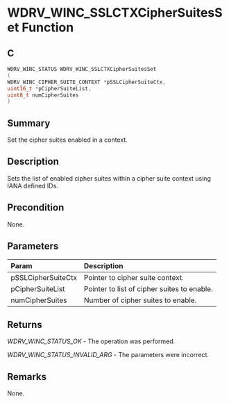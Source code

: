 # WDRV_WINC_SSLCTXCipherSuitesSet Function

## C

```c
WDRV_WINC_STATUS WDRV_WINC_SSLCTXCipherSuitesSet
(
WDRV_WINC_CIPHER_SUITE_CONTEXT *pSSLCipherSuiteCtx,
uint16_t *pCipherSuiteList,
uint8_t numCipherSuites
)
```

## Summary

Set the cipher suites enabled in a context.  

## Description

Sets the list of enabled cipher suites within a cipher suite context using
IANA defined IDs.

## Precondition

None.  

## Parameters

| Param | Description |
|:----- |:----------- |
| pSSLCipherSuiteCtx | Pointer to cipher suite context. |
| pCipherSuiteList | Pointer to list of cipher suites to enable. |
| numCipherSuites | Number of cipher suites to enable.  

## Returns

*WDRV_WINC_STATUS_OK* - The operation was performed.

*WDRV_WINC_STATUS_INVALID_ARG* - The parameters were incorrect.
 

## Remarks

None.  


